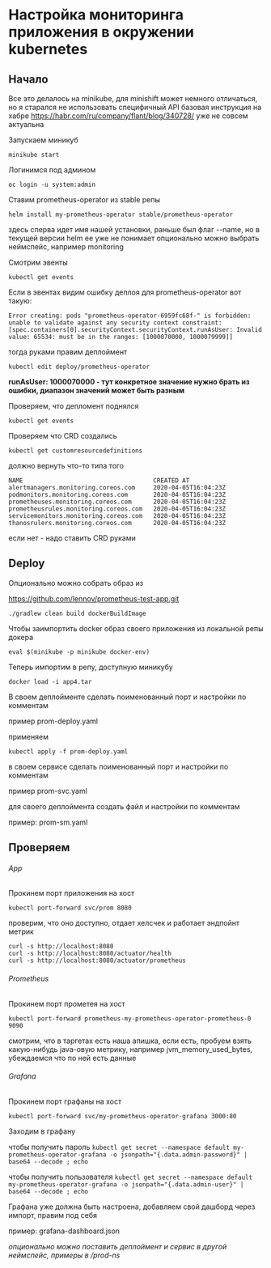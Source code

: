 # Настройка мониторинга приложения в окружении kubernetes
## Начало

Все это делалось на minikube, для minishift может немного отличаться, но я старался не использовать специфичный API
базовая инструкция на хабре https://habr.com/ru/company/flant/blog/340728/ уже не совсем актуальна

Запускаем миникуб

`minikube start`

Логинимся под админом

`oc login -u system:admin`

Ставим prometheus-operator из stable репы

`helm install my-prometheus-operator stable/prometheus-operator`

здесь сперва идет имя нашей установки, раньше был флаг --name, но в текущей версии helm ее уже не понимает
опционально можно выбрать неймспейс, например monitoring

Смотрим эвенты

`kubectl get events`

Если в эвентах видим ошибку деплоя для prometheus-operator вот такую:

```
Error creating: pods "prometheus-operator-6959fc68f-" is forbidden: unable to validate against any security context constraint:
[spec.containers[0].securityContext.securityContext.runAsUser: Invalid value: 65534: must be in the ranges: [1000070000, 1000079999]]
```

тогда руками правим деплоймент

`kubectl edit deploy/prometheus-operator`

**runAsUser: 1000070000 - тут конкретное значение нужно брать из ошибки, диапазон значений может быть разным**

Проверяем, что депломент поднялся

`kubectl get events`

Проверяем что CRD создались

`kubectl get customresourcedefinitions`

должно вернуть что-то типа того
```
NAME                                    CREATED AT
alertmanagers.monitoring.coreos.com     2020-04-05T16:04:23Z
podmonitors.monitoring.coreos.com       2020-04-05T16:04:23Z
prometheuses.monitoring.coreos.com      2020-04-05T16:04:23Z
prometheusrules.monitoring.coreos.com   2020-04-05T16:04:23Z
servicemonitors.monitoring.coreos.com   2020-04-05T16:04:23Z
thanosrulers.monitoring.coreos.com      2020-04-05T16:04:23Z
```

если нет - надо ставить CRD руками

## Deploy

Опционально можно собрать образ из

https://github.com/lennov/prometheus-test-app.git

`./gradlew clean build dockerBuildImage`

Чтобы заимпортить docker образ своего приложения из локальной репы докера

`eval $(minikube -p minikube docker-env)`

Теперь импортим в репу, доступную миникубу

`docker load -i app4.tar`

В своем деплойменте сделать поименованный порт и настройки по комментам

пример prom-deploy.yaml

применяем

`kubectl apply -f prom-deploy.yaml`

в своем сервисе сделать поименованный порт и настройки по комментам

пример prom-svc.yaml

для своего деплоймента создать файл и настройки по комментам

пример: prom-sm.yaml

## Проверяем

###### App

Прокинем порт приложения на хост

`kubectl port-forward svc/prom 8080`

проверим, что оно доступно, отдает хелсчек и работает эндпойнт метрик
```
curl -s http://localhost:8080
curl -s http://localhost:8080/actuator/health
curl -s http://localhost:8080/actuator/prometheus
```

###### Prometheus
Прокинем порт прометея на хост

`kubectl port-forward prometheus-my-prometheus-operator-prometheus-0 9090`

смотрим, что в таргетах есть наша апишка, если есть, пробуем взять какую-нибудь java-овую метрику, например jvm_memory_used_bytes, убеждаемся что по ней есть данные

###### Grafana

Прокинем порт графаны на хост

`kubectl port-forward svc/my-prometheus-operator-grafana 3000:80`

Заходим в графану

чтобы получить пароль
`kubectl get secret --namespace default my-prometheus-operator-grafana -o jsonpath="{.data.admin-password}" | base64 --decode ; echo`

чтобы получить пользователя
`kubectl get secret --namespace default my-prometheus-operator-grafana -o jsonpath="{.data.admin-user}" | base64 --decode ; echo`

Графана уже должна быть настроена, добавляем свой дашборд через импорт, правим под себя

пример: grafana-dashboard.json

*опционально можно поставить деплоймент и сервис в другой неймспейс, примеры в /prod-ns*
